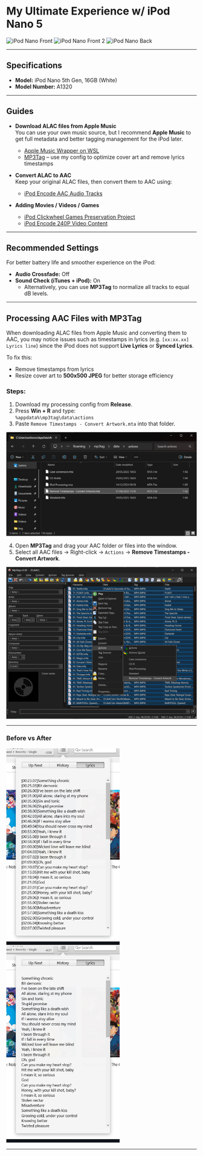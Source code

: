 # My Ultimate Experience w/ iPod Nano 5

<p>
  <img src="Img/Na1.png" alt="iPod Nano Front" width="300"/>
  <img src="Img/Na2.png" alt="iPod Nano Front 2" width="300"/>
  <img src="Img/Na3.png" alt="iPod Nano Back" width="300"/>
</p>

---

## Specifications  

- **Model:** iPod Nano 5th Gen, 16GB (White)  
- **Model Number:** A1320  

---

## Guides  

- **Download ALAC files from Apple Music**  
  You can use your own music source, but I recommend **Apple Music** to get full metadata and better tagging management for the iPod later.  
  - [Apple Music Wrapper on WSL](https://telegra.ph/Apple-Music-Wrapper-On-WSL1-07-21)  
  - [MP3Tag](https://www.mp3tag.de/en/download.html) – use my config to optimize cover art and remove lyrics timestamps  

- **Convert ALAC to AAC**  
  Keep your original ALAC files, then convert them to AAC using:  
  - [iPod Encode AAC Audio Tracks](https://github.com/Olsro/reddit-ipod-guides/blob/main/guides/encode-audio-tracks-oldapple.md)  

- **Adding Movies / Videos / Games**  
  - [iPod Clickwheel Games Preservation Project](https://github.com/Olsro/ipodclickwheelgamespreservationproject)  
  - [iPod Encode 240P Video Content](https://github.com/Olsro/reddit-ipod-guides/blob/main/guides/ipod-encode-240p-video-content.md)  

---

## Recommended Settings  

For better battery life and smoother experience on the iPod:  

- **Audio Crossfade:** Off  
- **Sound Check (iTunes + iPod):** On  
  - Alternatively, you can use **MP3Tag** to normalize all tracks to equal dB levels.  

---

## Processing AAC Files with MP3Tag  

When downloading ALAC files from Apple Music and converting them to AAC, you may notice issues such as timestamps in lyrics (e.g. `[xx:xx.xx] Lyrics line`) since the iPod does not support **Live Lyrics** or **Synced Lyrics**.  

To fix this:  

- Remove timestamps from lyrics  
- Resize cover art to **500x500 JPEG** for better storage efficiency  

### Steps:  

1. Download my processing config from **Release**.  
2. Press **Win + R** and type:  
`%appdata%\mp3tag\data\actions`
3. Paste `Remove Timestamps - Convert Artwork.mta` into that folder.  

<p>
<img src="Img/MTAPlace.png" alt="MTA Placement"/>
</p>  

4. Open **MP3Tag** and drag your AAC folder or files into the window.  
5. Select all AAC files → Right-click → `Actions` → **Remove Timestamps - Convert Artwork**.  

![AAC Actions](Img/AACActions.png)  

---

### Before vs After  

<img src="Img/Before.png" alt="Before" width="300"/> <img src="Img/After.png" alt="After" width="300"/>

---
